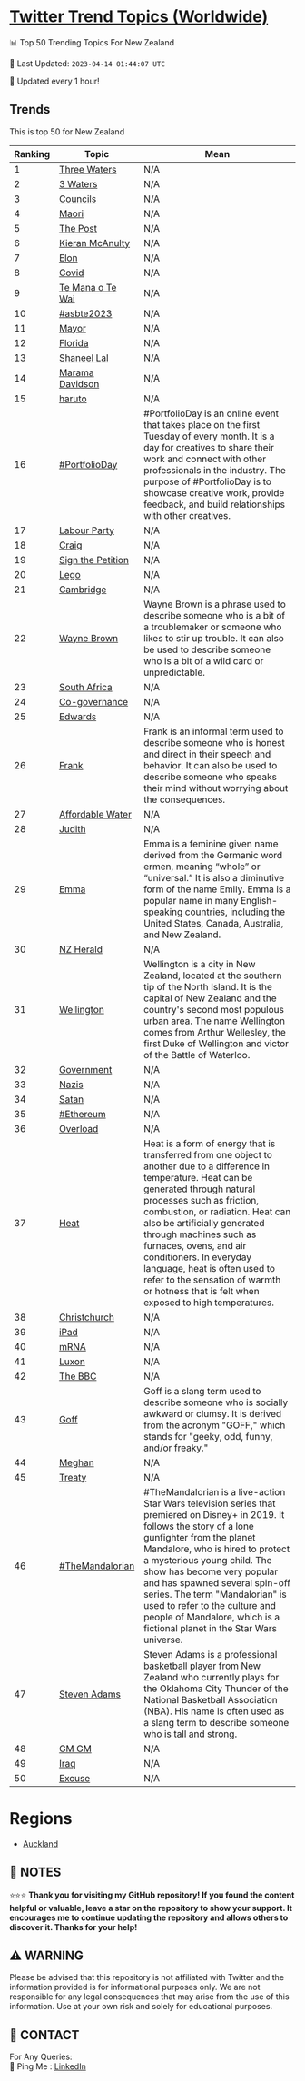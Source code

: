 [Twitter Trend Topics (Worldwide)](https://github.com/ErcinDedeoglu/Twitter-Trend-Topics)
==========


📊 Top 50 Trending Topics For New Zealand

📆 Last Updated: `2023-04-14 01:44:07 UTC`

🔧 Updated every 1 hour!


## Trends

This is top 50 for New Zealand

| Ranking | Topic | Mean |
| ------- | ------------ | ------------ |
| 1 | [Three Waters](http://twitter.com/search?q=Three+Waters) | N/A |
| 2 | [3 Waters](http://twitter.com/search?q=3+Waters) | N/A |
| 3 | [Councils](http://twitter.com/search?q=Councils) | N/A |
| 4 | [Maori](http://twitter.com/search?q=Maori) | N/A |
| 5 | [The Post](http://twitter.com/search?q=The+Post) | N/A |
| 6 | [Kieran McAnulty](http://twitter.com/search?q=Kieran+McAnulty) | N/A |
| 7 | [Elon](http://twitter.com/search?q=Elon) | N/A |
| 8 | [Covid](http://twitter.com/search?q=Covid) | N/A |
| 9 | [Te Mana o Te Wai](http://twitter.com/search?q=Te+Mana+o+Te+Wai) | N/A |
| 10 | [#asbte2023](http://twitter.com/search?q=%23asbte2023) | N/A |
| 11 | [Mayor](http://twitter.com/search?q=Mayor) | N/A |
| 12 | [Florida](http://twitter.com/search?q=Florida) | N/A |
| 13 | [Shaneel Lal](http://twitter.com/search?q=Shaneel+Lal) | N/A |
| 14 | [Marama Davidson](http://twitter.com/search?q=Marama+Davidson) | N/A |
| 15 | [haruto](http://twitter.com/search?q=haruto) | N/A |
| 16 | [#PortfolioDay](http://twitter.com/search?q=%23PortfolioDay) | #PortfolioDay is an online event that takes place on the first Tuesday of every month. It is a day for creatives to share their work and connect with other professionals in the industry. The purpose of #PortfolioDay is to showcase creative work, provide feedback, and build relationships with other creatives. |
| 17 | [Labour Party](http://twitter.com/search?q=Labour+Party) | N/A |
| 18 | [Craig](http://twitter.com/search?q=Craig) | N/A |
| 19 | [Sign the Petition](http://twitter.com/search?q=Sign+the+Petition) | N/A |
| 20 | [Lego](http://twitter.com/search?q=Lego) | N/A |
| 21 | [Cambridge](http://twitter.com/search?q=Cambridge) | N/A |
| 22 | [Wayne Brown](http://twitter.com/search?q=Wayne+Brown) | Wayne Brown is a phrase used to describe someone who is a bit of a troublemaker or someone who likes to stir up trouble. It can also be used to describe someone who is a bit of a wild card or unpredictable. |
| 23 | [South Africa](http://twitter.com/search?q=South+Africa) | N/A |
| 24 | [Co-governance](http://twitter.com/search?q=Co-governance) | N/A |
| 25 | [Edwards](http://twitter.com/search?q=Edwards) | N/A |
| 26 | [Frank](http://twitter.com/search?q=Frank) | Frank is an informal term used to describe someone who is honest and direct in their speech and behavior. It can also be used to describe someone who speaks their mind without worrying about the consequences. |
| 27 | [Affordable Water](http://twitter.com/search?q=Affordable+Water) | N/A |
| 28 | [Judith](http://twitter.com/search?q=Judith) | N/A |
| 29 | [Emma](http://twitter.com/search?q=Emma) | Emma is a feminine given name derived from the Germanic word ermen, meaning “whole” or “universal.” It is also a diminutive form of the name Emily. Emma is a popular name in many English-speaking countries, including the United States, Canada, Australia, and New Zealand. |
| 30 | [NZ Herald](http://twitter.com/search?q=NZ+Herald) | N/A |
| 31 | [Wellington](http://twitter.com/search?q=Wellington) | Wellington is a city in New Zealand, located at the southern tip of the North Island. It is the capital of New Zealand and the country's second most populous urban area. The name Wellington comes from Arthur Wellesley, the first Duke of Wellington and victor of the Battle of Waterloo. |
| 32 | [Government](http://twitter.com/search?q=Government) | N/A |
| 33 | [Nazis](http://twitter.com/search?q=Nazis) | N/A |
| 34 | [Satan](http://twitter.com/search?q=Satan) | N/A |
| 35 | [#Ethereum](http://twitter.com/search?q=%23Ethereum) | N/A |
| 36 | [Overload](http://twitter.com/search?q=Overload) | N/A |
| 37 | [Heat](http://twitter.com/search?q=Heat) | Heat is a form of energy that is transferred from one object to another due to a difference in temperature. Heat can be generated through natural processes such as friction, combustion, or radiation. Heat can also be artificially generated through machines such as furnaces, ovens, and air conditioners. In everyday language, heat is often used to refer to the sensation of warmth or hotness that is felt when exposed to high temperatures. |
| 38 | [Christchurch](http://twitter.com/search?q=Christchurch) | N/A |
| 39 | [iPad](http://twitter.com/search?q=iPad) | N/A |
| 40 | [mRNA](http://twitter.com/search?q=mRNA) | N/A |
| 41 | [Luxon](http://twitter.com/search?q=Luxon) | N/A |
| 42 | [The BBC](http://twitter.com/search?q=The+BBC) | N/A |
| 43 | [Goff](http://twitter.com/search?q=Goff) | Goff is a slang term used to describe someone who is socially awkward or clumsy. It is derived from the acronym "GOFF," which stands for "geeky, odd, funny, and/or freaky." |
| 44 | [Meghan](http://twitter.com/search?q=Meghan) | N/A |
| 45 | [Treaty](http://twitter.com/search?q=Treaty) | N/A |
| 46 | [#TheMandalorian](http://twitter.com/search?q=%23TheMandalorian) | #TheMandalorian is a live-action Star Wars television series that premiered on Disney+ in 2019. It follows the story of a lone gunfighter from the planet Mandalore, who is hired to protect a mysterious young child. The show has become very popular and has spawned several spin-off series. The term "Mandalorian" is used to refer to the culture and people of Mandalore, which is a fictional planet in the Star Wars universe. |
| 47 | [Steven Adams](http://twitter.com/search?q=Steven+Adams) | Steven Adams is a professional basketball player from New Zealand who currently plays for the Oklahoma City Thunder of the National Basketball Association (NBA). His name is often used as a slang term to describe someone who is tall and strong. |
| 48 | [GM GM](http://twitter.com/search?q=GM+GM) | N/A |
| 49 | [Iraq](http://twitter.com/search?q=Iraq) | N/A |
| 50 | [Excuse](http://twitter.com/search?q=Excuse) | N/A |



# Regions

* [Auckland](</New Zealand/Auckland.md>)



## 📝 NOTES

⭐⭐⭐ **Thank you for visiting my GitHub repository! If you found the content helpful or valuable, leave a star on the repository to show your support. It encourages me to continue updating the repository and allows others to discover it. Thanks for your help!**


## ⚠️ WARNING

Please be advised that this repository is not affiliated with Twitter and the information provided is for informational purposes only. We are not responsible for any legal consequences that may arise from the use of this information. Use at your own risk and solely for educational purposes.


## 📨 CONTACT

 For Any Queries:  
            🏓 Ping Me : [LinkedIn](https://www.linkedin.com/in/ercindedeoglu/)

